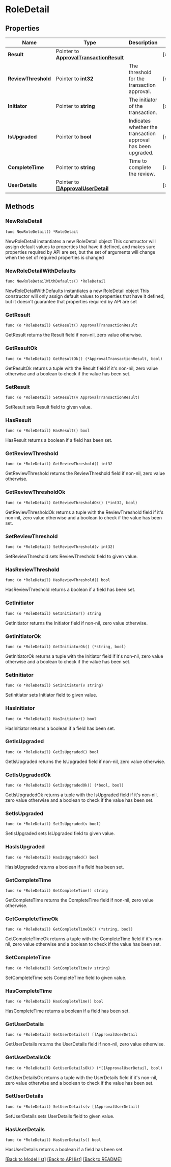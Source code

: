# RoleDetail

## Properties

Name | Type | Description | Notes
------------ | ------------- | ------------- | -------------
**Result** | Pointer to [**ApprovalTransactionResult**](ApprovalTransactionResult.md) |  | [optional] 
**ReviewThreshold** | Pointer to **int32** | The threshold for the transaction approval. | [optional] 
**Initiator** | Pointer to **string** | The initiator of the transaction. | [optional] 
**IsUpgraded** | Pointer to **bool** | Indicates whether the transaction approval has been upgraded. | [optional] 
**CompleteTime** | Pointer to **string** | Time to complete the review. | [optional] 
**UserDetails** | Pointer to [**[]ApprovalUserDetail**](ApprovalUserDetail.md) |  | [optional] 

## Methods

### NewRoleDetail

`func NewRoleDetail() *RoleDetail`

NewRoleDetail instantiates a new RoleDetail object
This constructor will assign default values to properties that have it defined,
and makes sure properties required by API are set, but the set of arguments
will change when the set of required properties is changed

### NewRoleDetailWithDefaults

`func NewRoleDetailWithDefaults() *RoleDetail`

NewRoleDetailWithDefaults instantiates a new RoleDetail object
This constructor will only assign default values to properties that have it defined,
but it doesn't guarantee that properties required by API are set

### GetResult

`func (o *RoleDetail) GetResult() ApprovalTransactionResult`

GetResult returns the Result field if non-nil, zero value otherwise.

### GetResultOk

`func (o *RoleDetail) GetResultOk() (*ApprovalTransactionResult, bool)`

GetResultOk returns a tuple with the Result field if it's non-nil, zero value otherwise
and a boolean to check if the value has been set.

### SetResult

`func (o *RoleDetail) SetResult(v ApprovalTransactionResult)`

SetResult sets Result field to given value.

### HasResult

`func (o *RoleDetail) HasResult() bool`

HasResult returns a boolean if a field has been set.

### GetReviewThreshold

`func (o *RoleDetail) GetReviewThreshold() int32`

GetReviewThreshold returns the ReviewThreshold field if non-nil, zero value otherwise.

### GetReviewThresholdOk

`func (o *RoleDetail) GetReviewThresholdOk() (*int32, bool)`

GetReviewThresholdOk returns a tuple with the ReviewThreshold field if it's non-nil, zero value otherwise
and a boolean to check if the value has been set.

### SetReviewThreshold

`func (o *RoleDetail) SetReviewThreshold(v int32)`

SetReviewThreshold sets ReviewThreshold field to given value.

### HasReviewThreshold

`func (o *RoleDetail) HasReviewThreshold() bool`

HasReviewThreshold returns a boolean if a field has been set.

### GetInitiator

`func (o *RoleDetail) GetInitiator() string`

GetInitiator returns the Initiator field if non-nil, zero value otherwise.

### GetInitiatorOk

`func (o *RoleDetail) GetInitiatorOk() (*string, bool)`

GetInitiatorOk returns a tuple with the Initiator field if it's non-nil, zero value otherwise
and a boolean to check if the value has been set.

### SetInitiator

`func (o *RoleDetail) SetInitiator(v string)`

SetInitiator sets Initiator field to given value.

### HasInitiator

`func (o *RoleDetail) HasInitiator() bool`

HasInitiator returns a boolean if a field has been set.

### GetIsUpgraded

`func (o *RoleDetail) GetIsUpgraded() bool`

GetIsUpgraded returns the IsUpgraded field if non-nil, zero value otherwise.

### GetIsUpgradedOk

`func (o *RoleDetail) GetIsUpgradedOk() (*bool, bool)`

GetIsUpgradedOk returns a tuple with the IsUpgraded field if it's non-nil, zero value otherwise
and a boolean to check if the value has been set.

### SetIsUpgraded

`func (o *RoleDetail) SetIsUpgraded(v bool)`

SetIsUpgraded sets IsUpgraded field to given value.

### HasIsUpgraded

`func (o *RoleDetail) HasIsUpgraded() bool`

HasIsUpgraded returns a boolean if a field has been set.

### GetCompleteTime

`func (o *RoleDetail) GetCompleteTime() string`

GetCompleteTime returns the CompleteTime field if non-nil, zero value otherwise.

### GetCompleteTimeOk

`func (o *RoleDetail) GetCompleteTimeOk() (*string, bool)`

GetCompleteTimeOk returns a tuple with the CompleteTime field if it's non-nil, zero value otherwise
and a boolean to check if the value has been set.

### SetCompleteTime

`func (o *RoleDetail) SetCompleteTime(v string)`

SetCompleteTime sets CompleteTime field to given value.

### HasCompleteTime

`func (o *RoleDetail) HasCompleteTime() bool`

HasCompleteTime returns a boolean if a field has been set.

### GetUserDetails

`func (o *RoleDetail) GetUserDetails() []ApprovalUserDetail`

GetUserDetails returns the UserDetails field if non-nil, zero value otherwise.

### GetUserDetailsOk

`func (o *RoleDetail) GetUserDetailsOk() (*[]ApprovalUserDetail, bool)`

GetUserDetailsOk returns a tuple with the UserDetails field if it's non-nil, zero value otherwise
and a boolean to check if the value has been set.

### SetUserDetails

`func (o *RoleDetail) SetUserDetails(v []ApprovalUserDetail)`

SetUserDetails sets UserDetails field to given value.

### HasUserDetails

`func (o *RoleDetail) HasUserDetails() bool`

HasUserDetails returns a boolean if a field has been set.


[[Back to Model list]](../README.md#documentation-for-models) [[Back to API list]](../README.md#documentation-for-api-endpoints) [[Back to README]](../README.md)


